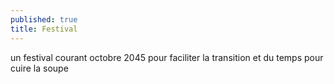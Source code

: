 ```yaml
---
published: true
title: Festival
---
```


un festival courant octobre 2045
pour faciliter la transition
et du temps pour cuire la soupe

